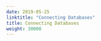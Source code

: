 ```yaml
---
date: 2019-05-25
linktitle: "Connecting Databases"
title: Connecting Databases
weight: 30000
---
```

